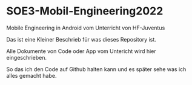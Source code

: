 # SOE3-Mobil-Engineering2022
Mobile Engineering in Android vom Unterricht von HF-Juventus



Das ist eine Kleiner Beschrieb für was dieses Repository ist.

Alle Dokumente von Code oder App vom Untericht wird hier eingeschrieben. 

So das ich den Code auf Github halten kann und es später sehe was ich alles gemacht habe.

